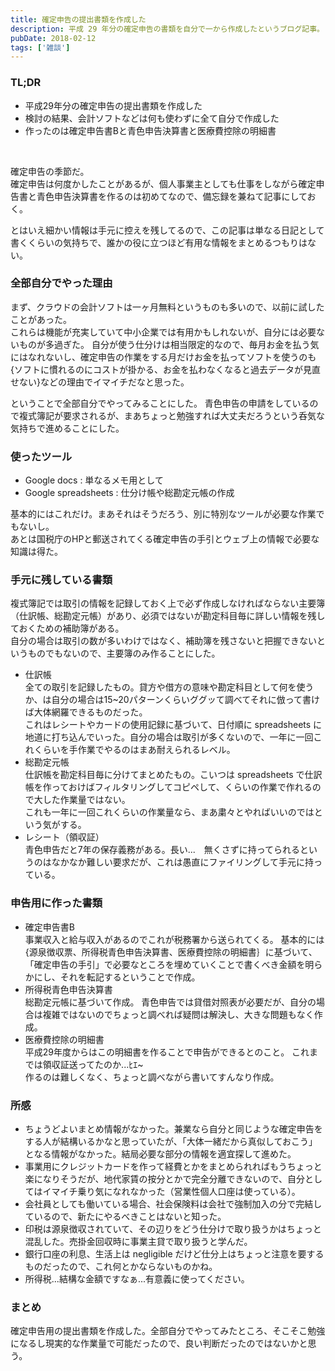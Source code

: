 ```yaml
---
title: 確定申告の提出書類を作成した
description: 平成 29 年分の確定申告の書類を自分で一から作成したというブログ記事。
pubDate: 2018-02-12
tags: ['雑談']
---
```



### TL;DR
- 平成29年分の確定申告の提出書類を作成した
- 検討の結果、会計ソフトなどは何も使わずに全て自分で作成した
- 作ったのは確定申告書Bと青色申告決算書と医療費控除の明細書
<br>

確定申告の季節だ。  
確定申告は何度かしたことがあるが、個人事業主としても仕事をしながら確定申告書と青色申告決算書を作るのは初めてなので、備忘録を兼ねて記事にしておく。

とはいえ細かい情報は手元に控えを残してるので、この記事は単なる日記として書くくらいの気持ちで、誰かの役に立つほど有用な情報をまとめるつもりはない。

### 全部自分でやった理由
まず、クラウドの会計ソフトは一ヶ月無料というものも多いので、以前に試したことがあった。  
これらは機能が充実していて中小企業では有用かもしれないが、自分には必要ないものが多過ぎた。
自分が使う仕分けは相当限定的なので、毎月お金を払う気にはなれないし、確定申告の作業をする月だけお金を払ってソフトを使うのも{ソフトに慣れるのにコストが掛かる、お金を払わなくなると過去データが見直せない}などの理由でイマイチだなと思った。

ということで全部自分でやってみることにした。
青色申告の申請をしているので複式簿記が要求されるが、まあちょっと勉強すれば大丈夫だろうという呑気な気持ちで進めることにした。

### 使ったツール
- Google docs : 単なるメモ用として
- Google spreadsheets : 仕分け帳や総勘定元帳の作成

基本的にはこれだけ。まあそれはそうだろう、別に特別なツールが必要な作業でもないし。  
あとは国税庁のHPと郵送されてくる確定申告の手引とウェブ上の情報で必要な知識は得た。

### 手元に残している書類
複式簿記では取引の情報を記録しておく上で必ず作成しなければならない主要簿（仕訳帳、総勘定元帳）があり、必須ではないが勘定科目毎に詳しい情報を残しておくための補助簿がある。  
自分の場合は取引の数が多いわけではなく、補助簿を残さないと把握できないというものでもないので、主要簿のみ作ることにした。

- 仕訳帳  
  全ての取引を記録したもの。貸方や借方の意味や勘定科目として何を使うか、は自分の場合は15~20パターンくらいググッて調べてそれに倣って書けば大体網羅できるものだった。  
  これはレシートやカードの使用記録に基づいて、日付順に spreadsheets に地道に打ち込んでいった。自分の場合は取引が多くないので、一年に一回これくらいを手作業でやるのはまあ耐えられるレベル。
- 総勘定元帳  
  仕訳帳を勘定科目毎に分けてまとめたもの。こいつは spreadsheets で仕訳帳を作っておけばフィルタリングしてコピペして、くらいの作業で作れるので大した作業量ではない。  
  これも一年に一回これくらいの作業量なら、まあ粛々とやればいいのではという気がする。
- レシート（領収証）  
  青色申告だと7年の保存義務がある。長い...　無くさずに持ってられるというのはなかなか難しい要求だが、これは愚直にファイリングして手元に持っている。

### 申告用に作った書類
- 確定申告書B  
  事業収入と給与収入があるのでこれが税務署から送られてくる。
  基本的には {源泉徴収票、所得税青色申告決算書、医療費控除の明細書｝に基づいて、「確定申告の手引」で必要なところを埋めていくことで書くべき金額を明らかにし、それを転記するということで作成。
- 所得税青色申告決算書  
  総勘定元帳に基づいて作成。
  青色申告では貸借対照表が必要だが、自分の場合は複雑ではないのでちょっと調べれば疑問は解決し、大きな問題もなく作成。
- 医療費控除の明細書  
  平成29年度からはこの明細書を作ることで申告ができるとのこと。
  これまでは領収証送ってたのか...ﾋｴ~  
  作るのは難しくなく、ちょっと調べながら書いてすんなり作成。

### 所感
- ちょうどよいまとめ情報がなかった。兼業なら自分と同じような確定申告をする人が結構いるかなと思っていたが、「大体一緒だから真似しておこう」となる情報がなかった。結局必要な部分の情報を適宜探して進めた。
- 事業用にクレジットカードを作って経費とかをまとめられればもうちょっと楽になりそうだが、地代家賃の按分とかで完全分離できないので、自分としてはイマイチ乗り気になれなかった（営業性個人口座は使っている）。
- 会社員としても働いている場合、社会保険料は会社で強制加入の分で完結しているので、新たにやるべきことはないと知った。
- 印税は源泉徴収されていて、その辺りをどう仕分けで取り扱うかはちょっと混乱した。売掛金回収時に事業主貸で取り扱うと学んだ。
- 銀行口座の利息、生活上は negligible だけど仕分上はちょっと注意を要するものだったので、これ何とかならないものかね。
- 所得税...結構な金額ですなぁ...有意義に使ってください。

### まとめ
確定申告用の提出書類を作成した。全部自分でやってみたところ、そこそこ勉強になるし現実的な作業量で可能だったので、良い判断だったのではないかと思う。
